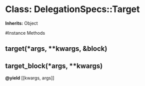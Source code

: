 # Class: DelegationSpecs::Target
**Inherits:** Object
    




#Instance Methods
## target(*args, **kwargs, &block) [](#method-i-target)

## target_block(*args, **kwargs) [](#method-i-target_block)

**@yield** [[kwargs, args]] 

